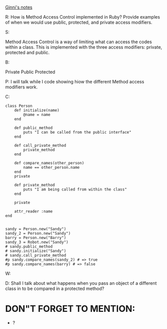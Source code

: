 [Ginni's notes](https://github.com/gcpinckert/rb120_rb129/blob/main/study_guide/example_code/method_access_control.rb)

R: How is Method Access Control implemented in Ruby? Provide examples of when we would use public, protected, and private access modifiers.

S:

Method Access Control is a way of limiting what can access the codes within a class. This is implemented with the three access modifiers: private, protected and public. 

B:

Private
Public
Protected

P: I will talk while I code showing hiow the different Method access modifiers work.

C:
```
class Person
	def initialize(name)
		@name = name
	end

	def public_method
		puts "I can be called from the public interface"
	end

	def call_private_method
		private_method
	end

	def compare_names(other_person)
		name == other_person.name
	end
	private 

	def private_method
		puts "I am being called from within the class"
	end

	private

	attr_reader :name
end


sandy = Person.new("Sandy")
sandy_2 = Person.new("Sandy")
barry = Person.new("Barry")
sandy_3 = Robot.new("Sandy")
# sandy.public_method
# sandy.initialize("Sandy")
# sandy.call_private_method
#p sandy.compare_names(sandy_2) # => true
#p sandy.compare_names(barry) # => false

```

W:

D: Shall I talk about what happens when you pass an object of a different class in to be compared in a protected method?

# DON"T FORGET TO MENTION:

- ? 